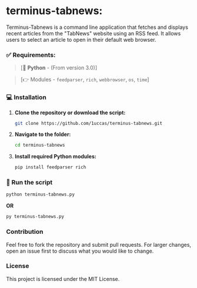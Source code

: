 # terminus-tabnews:

Terminus-Tabnews is a command line application that fetches and displays recent articles from the "TabNews" website using an RSS feed. It allows users to select an article to open in their default web browser.

### ✅ Requirements:
 > [📌 **Python** - (From version 3.0)]

 >[👉 Modules - `feedparser`, `rich`, `webbrowser`, `os`, `time`]

### 💻 Installation
1. **Clone the repository or download the script:**
   ```sh
   git clone https://github.com/1uccas/terminus-tabnews.git
   ```

2. **Navigate to the folder:**   

   ```sh
   cd terminus-tabnews
   ```

3. **Install required Python modules:**
   ```sh
   pip install feedparser rich
   ```

### 🤖 Run the script

   ```sh
   python terminus-tabnews.py
   ```
   
   **OR**
   
   ```sh
   py terminus-tabnews.py
   ```


### Contribution
Feel free to fork the repository and submit pull requests. For larger changes, open an issue first to discuss what you would like to change.

### License
This project is licensed under the MIT License.
